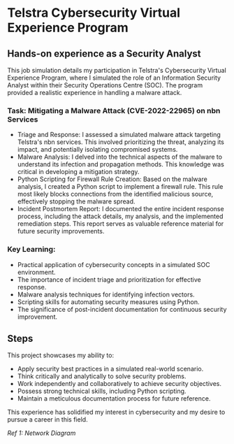 # Telstra Cybersecurity Virtual Experience Program

## Hands-on experience as a Security Analyst

This job simulation details my participation in Telstra's Cybersecurity Virtual Experience Program, where I simulated the role of an Information Security Analyst within their Security Operations Centre (SOC). The program provided a realistic experience in handling a malware attack.

### Task: Mitigating a Malware Attack (CVE-2022-22965) on nbn Services

- Triage and Response: I assessed a simulated malware attack targeting Telstra's nbn services. This involved prioritizing the threat, analyzing its impact, and potentially isolating compromised systems.
- Malware Analysis: I delved into the technical aspects of the malware to understand its infection and propagation methods. This knowledge was critical in developing a mitigation strategy.
- Python Scripting for Firewall Rule Creation: Based on the malware analysis, I created a Python script to implement a firewall rule. This rule most likely blocks connections from the identified malicious source, effectively stopping the malware spread.
- Incident Postmortem Report: I documented the entire incident response process, including the attack details, my analysis, and the implemented remediation steps. This report serves as valuable reference material for future security improvements.


### Key Learning:

-	Practical application of cybersecurity concepts in a simulated SOC environment.
-	The importance of incident triage and prioritization for effective response.
-	Malware analysis techniques for identifying infection vectors.
-	Scripting skills for automating security measures using Python.
-	The significance of post-incident documentation for continuous security improvement.


## Steps
This project showcases my ability to:
-	Apply security best practices in a simulated real-world scenario.
-	Think critically and analytically to solve security problems.
-	Work independently and collaboratively to achieve security objectives.
-	Possess strong technical skills, including Python scripting.
-	Maintain a meticulous documentation process for future reference.

This experience has solidified my interest in cybersecurity and my desire to pursue a career in this field.


*Ref 1: Network Diagram*
